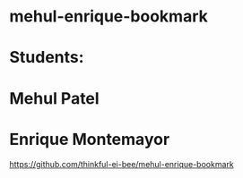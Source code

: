 # mehul-enrique-bookmark

# Students:
# Mehul Patel
# Enrique Montemayor
https://github.com/thinkful-ei-bee/mehul-enrique-bookmark
